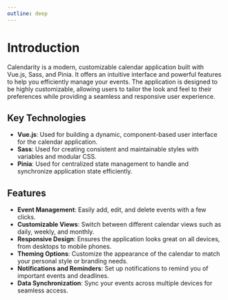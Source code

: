 ```yaml
---
outline: deep
---
```


# Introduction

Calendarity is a modern, customizable calendar application built with Vue.js, Sass, and Pinia. It offers an intuitive interface and powerful features to help you efficiently manage your events. The application is designed to be highly customizable, allowing users to tailor the look and feel to their preferences while providing a seamless and responsive user experience.

## Key Technologies

- **Vue.js**: Used for building a dynamic, component-based user interface for the calendar application.
- **Sass**: Used for creating consistent and maintainable styles with variables and modular CSS.
- **Pinia**: Used for centralized state management to handle and synchronize application state efficiently.

## Features

- **Event Management**: Easily add, edit, and delete events with a few clicks.
- **Customizable Views**: Switch between different calendar views such as daily, weekly, and monthly.
- **Responsive Design**: Ensures the application looks great on all devices, from desktops to mobile phones.
- **Theming Options**: Customize the appearance of the calendar to match your personal style or branding needs.
- **Notifications and Reminders**: Set up notifications to remind you of important events and deadlines.
- **Data Synchronization**: Sync your events across multiple devices for seamless access.
